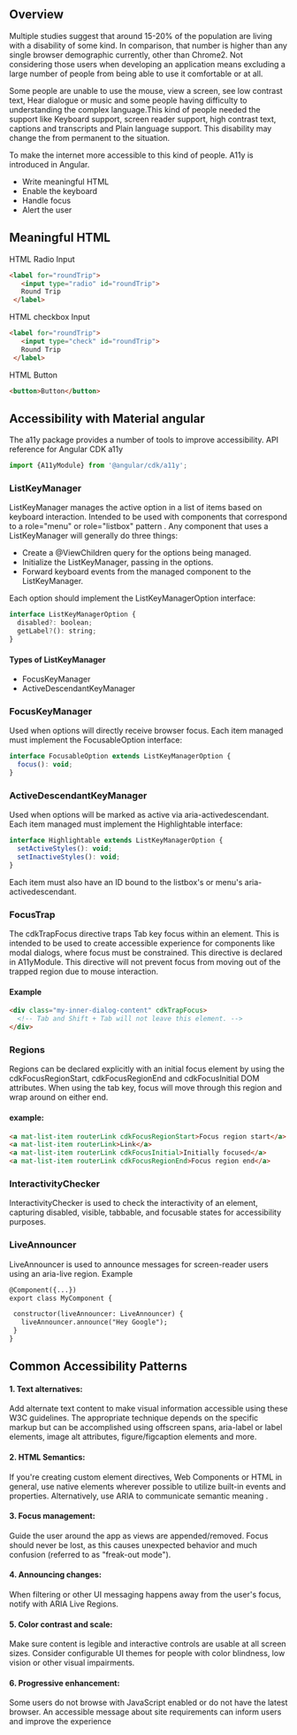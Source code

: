 ## Overview
Multiple studies suggest that around 15-20% of the population are living with a disability of some kind. In comparison, that number is higher than any single browser demographic currently, other than Chrome2. Not considering those users when developing an application means excluding a large number of people from being able to use it comfortable or at all.
   
Some people are unable to use the mouse, view a screen, see low contrast text, Hear dialogue or music and some people having difficulty to understanding the complex language.This kind of people needed the support like Keyboard support, screen reader support, high contrast text, captions and transcripts and Plain language support. This disability may change the from permanent to the situation. 
 
To make the internet more accessible to this kind of people. A11y is introduced in Angular. 
  * Write meaningful HTML
  * Enable the keyboard
  * Handle focus
  * Alert the user

## Meaningful HTML

HTML Radio Input
````Html
<label for="roundTrip">
   <input type="radio" id="roundTrip">
   Round Trip
 </label>
````

HTML checkbox Input
````Html
<label for="roundTrip">
   <input type="check" id="roundTrip">
   Round Trip
 </label>
````

HTML Button
````Html
<button>Button</button>
````

## Accessibility with Material angular
The a11y package provides a number of tools to improve accessibility. 
API reference for Angular CDK a11y
````Javascript
import {A11yModule} from '@angular/cdk/a11y';
````

### ListKeyManager
ListKeyManager manages the active option in a list of items based on keyboard interaction. Intended to be used with components that correspond to a role="menu" or role="listbox" pattern . Any component that uses a ListKeyManager will generally do three things:
* Create a @ViewChildren query for the options being managed.
* Initialize the ListKeyManager, passing in the options.
* Forward keyboard events from the managed component to the ListKeyManager.

Each option should implement the ListKeyManagerOption interface:
````Javascript
interface ListKeyManagerOption {
  disabled?: boolean;
  getLabel?(): string;
}
````
#### Types of ListKeyManager
 * FocusKeyManager 
 * ActiveDescendantKeyManager

### FocusKeyManager
Used when options will directly receive browser focus. Each item managed must implement the FocusableOption interface:
````Javascript
interface FocusableOption extends ListKeyManagerOption {
  focus(): void;
}
````
### ActiveDescendantKeyManager
Used when options will be marked as active via aria-activedescendant. Each item managed must implement the Highlightable interface:

````Javascript
interface Highlightable extends ListKeyManagerOption {
  setActiveStyles(): void;
  setInactiveStyles(): void;
}
````
Each item must also have an ID bound to the listbox's or menu's aria-activedescendant.

### FocusTrap
The cdkTrapFocus directive traps Tab key focus within an element. This is intended to be used to create accessible experience for components like modal dialogs, where focus must be constrained. This directive is declared in A11yModule.
This directive will not prevent focus from moving out of the trapped region due to mouse interaction.
#### Example
````HTML
<div class="my-inner-dialog-content" cdkTrapFocus>
  <!-- Tab and Shift + Tab will not leave this element. -->
</div>
````
### Regions
Regions can be declared explicitly with an initial focus element by using the cdkFocusRegionStart, cdkFocusRegionEnd and cdkFocusInitial DOM attributes. When using the tab key, focus will move through this region and wrap around on either end.

#### example:
````HTML
<a mat-list-item routerLink cdkFocusRegionStart>Focus region start</a>
<a mat-list-item routerLink>Link</a>
<a mat-list-item routerLink cdkFocusInitial>Initially focused</a>
<a mat-list-item routerLink cdkFocusRegionEnd>Focus region end</a>
````

### InteractivityChecker
InteractivityChecker is used to check the interactivity of an element, capturing disabled, visible, tabbable, and focusable states for accessibility purposes.

### LiveAnnouncer
LiveAnnouncer is used to announce messages for screen-reader users using an aria-live region.
Example 
````HTML
@Component({...})
export class MyComponent {

 constructor(liveAnnouncer: LiveAnnouncer) {
   liveAnnouncer.announce("Hey Google");
 }
}
````

## Common Accessibility Patterns


#### 1. Text alternatives: 
Add alternate text content to make visual information accessible using these W3C guidelines. The appropriate technique depends on the specific markup but can be accomplished using offscreen spans, aria-label or label elements, image alt attributes, figure/figcaption elements and more.

#### 2. HTML Semantics: 
 If you're creating custom element directives, Web Components or HTML in general, use native elements wherever possible to utilize built-in events and properties. Alternatively, use ARIA to communicate semantic meaning .

#### 3. Focus management:
 Guide the user around the app as views are appended/removed. Focus should never be lost, as this causes unexpected behavior and much confusion (referred to as "freak-out mode").

#### 4. Announcing changes:
When filtering or other UI messaging happens away from the user's focus, notify with ARIA Live Regions.

#### 5. Color contrast and scale:
Make sure content is legible and interactive controls are usable at all screen sizes. Consider configurable UI themes for people with color blindness, low vision or other visual impairments.

#### 6. Progressive enhancement:
Some users do not browse with JavaScript enabled or do not have the latest browser. An accessible message about site requirements can inform users and improve the experience

 
